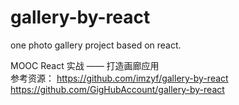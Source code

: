 # gallery-by-react
one photo gallery project based on react.

MOOC React 实战 —— 打造画廊应用 <br>
参考资源：
https://github.com/imzyf/gallery-by-react
https://github.com/GigHubAccount/gallery-by-react
